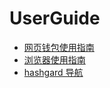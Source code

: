 # UserGuide

- [网页钱包使用指南](WebWalletGuide.md)
- [浏览器使用指南](hashgardExplorerGuide.md)
- [hashgard 导航](hashgardNav.md)
